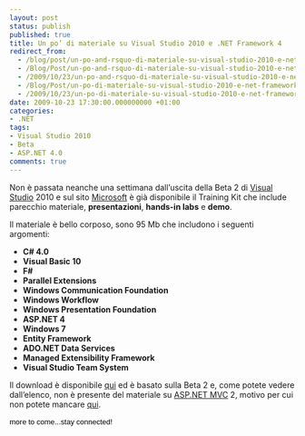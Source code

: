 ```yaml
---
layout: post
status: publish
published: true
title: Un po’ di materiale su Visual Studio 2010 e .NET Framework 4
redirect_from: 
  - /blog/post/un-po-and-rsquo-di-materiale-su-visual-studio-2010-e-net-framework-4/
  - /Blog/Post/un-po-and-rsquo-di-materiale-su-visual-studio-2010-e-net-framework-4/
  - /2009/10/23/un-po-and-rsquo-di-materiale-su-visual-studio-2010-e-net-framework-4/
  - /Blog/Post/un-po-di-materiale-su-visual-studio-2010-e-net-framework-4
  - /2009/10/23/un-po-di-materiale-su-visual-studio-2010-e-net-framework-4
date: 2009-10-23 17:30:00.000000000 +01:00
categories:
- .NET
tags:
- Visual Studio 2010
- Beta
- ASP.NET 4.0
comments: true
---
```

<p>
	Non &egrave; passata neanche una settimana dall&rsquo;uscita della Beta 2 di <a href="http://imperugo.tostring.it/blog/search?q=Visual+Studio&amp;searchButton=Go" target="_blank" title="Search Visual Studio">Visual Studio</a> 2010 e sul sito <a href="http://www.microsoft.com" rel="nofollow" target="_blank" title="Microsoft Corporation">Microsoft</a> &egrave; gi&agrave; disponibile il Training Kit che include parecchio materiale, <strong>presentazioni</strong>, <strong>hands-in labs</strong> e <strong>demo</strong>.</p>
<p>
	Il materiale &egrave; bello corposo, sono 95 Mb che includono i seguenti argomenti:</p>
<ul>
	<li>
		<strong>C# 4.0</strong></li>
	<li>
		<strong>Visual Basic 10</strong></li>
	<li>
		<strong>F#</strong></li>
	<li>
		<strong>Parallel Extensions</strong></li>
	<li>
		<strong>Windows Communication Foundation</strong></li>
	<li>
		<strong>Windows Workflow</strong></li>
	<li>
		<strong>Windows Presentation Foundation</strong></li>
	<li>
		<strong>ASP.NET 4</strong></li>
	<li>
		<strong>Windows 7</strong></li>
	<li>
		<strong>Entity Framework</strong></li>
	<li>
		<strong>ADO.NET Data Services</strong></li>
	<li>
		<strong>Managed Extensibility Framework</strong></li>
	<li>
		<strong>Visual Studio Team System</strong></li>
</ul>
<p>
	Il download &egrave; disponibile&nbsp;<a href="http://www.microsoft.com/downloads/details.aspx?familyid=752CB725-969B-4732-A383-ED5740F02E93&amp;displaylang=en" rel="nofollow" target="_blank" title="Microsoft Visual Studio 2010 Training Kit">qui</a>&nbsp;ed&nbsp;&egrave; basato sulla Beta 2 e, come potete vedere dall&rsquo;elenco, non &egrave; presente del materiale su <a href="http://imperugo.tostring.it/Categories/Archive/MVC" target="_blank" title="ASP.NET MVC">ASP.NET MVC</a> 2, motivo per cui non potete mancare <a href="http://imperugo.tostring.it/blog/post/esce-la-beta2-di-visual-studio-2010-ed-and-egrave-tempo-di-studiare" target="_blank">qui</a>.</p>
<p>
	<span class="Apple-style-span" style="color: rgb(0, 0, 0); font-family: 'Lucida Grande', 'Lucida Sans Unicode', Arial, Helvetica, Sans, FreeSans, Jamrul, Garuda, Kalimati; font-size: 13px; line-height: 18px; ">more to come...stay connected!</span></p>
